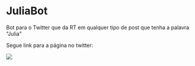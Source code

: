 # JuliaBot
Bot para o Twitter que da RT em qualquer tipo de post que tenha a palavra "Julia"

Segue link para a página no twitter:
<div>
<a href="https://twitter.com/JuuliaBot" target="_blank"><img src="https://img.shields.io/badge/Twitter-1DA1F2?style=for-the-badge&logo=twitter&logoColor=white" target="_blank"></a>
</div>
